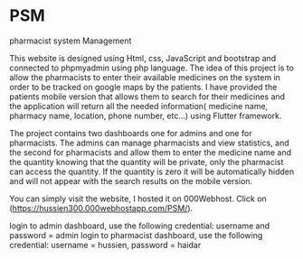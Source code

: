 # PSM
pharmacist system Management

This website is designed using Html, css, JavaScript and bootstrap and connected to phpmyadmin using php language. The idea of this project
is to allow the pharmacists to enter their available medicines on the system in order to be tracked on google maps by the patients. 
I have provided the patients mobile version that allows them to search for their medicines and the application will return all the needed
information( medicine name, pharmacy name, location, phone number, etc...) using Flutter framework.

The project contains two dashboards one for admins and one for pharmacists. The admins can manage pharmacists and view statistics, and the second
for pharmacists and allow them to enter the medicine name and the quantity knowing that the quantity will be private, only the pharmacist can 
access the quantity. If the quantity is zero it will be automatically hidden and will not appear with the search results on the mobile version.

You can simply visit the website, I hosted it on 000Webhost. Click on (https://hussien300.000webhostapp.com/PSM/). 

login to admin dashboard, use the following credential: username and password = admin
login to pharmacist dashboard, use the following credential: username = hussien, password = haidar
